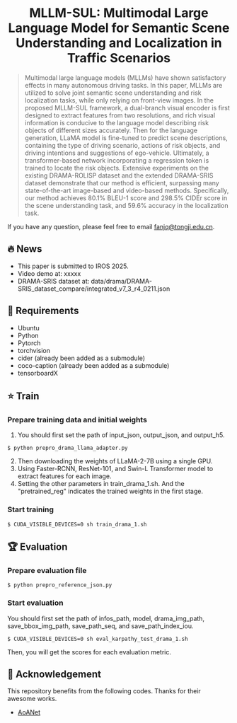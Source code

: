 <div style="text-align: center;">
  <h1>MLLM-SUL: Multimodal Large Language Model for Semantic Scene Understanding and Localization in Traffic Scenarios</h1>
</div>  

> Multimodal large language models (MLLMs) have shown satisfactory effects in many autonomous driving tasks. In this paper, MLLMs are utilized to solve joint semantic scene understanding and risk localization tasks, while only relying on front-view images. In the proposed MLLM-SUL framework, a dual-branch visual encoder is first designed to extract features from two resolutions, and rich visual information is conducive to the language model describing risk objects of different sizes accurately. Then for the language generation, LLaMA model is fine-tuned to predict scene descriptions, containing the type of driving scenario, actions of risk objects, and driving intentions and suggestions of ego-vehicle. Ultimately, a transformer-based network incorporating a regression token is trained to locate the risk objects. Extensive experiments on the existing DRAMA-ROLISP dataset and the extended DRAMA-SRIS dataset demonstrate that our method is efficient, surpassing many state-of-the-art image-based and video-based methods. Specifically, our method achieves 80.1% BLEU-1 score and 298.5% CIDEr score in the scene understanding task, and 59.6% accuracy in the localization task.

If you have any question, please feel free to email fanjq@tongji.edu.cn.  

## :fire: News
- This paper is submitted to IROS 2025.
- Video demo at: xxxxx
- DRAMA-SRIS dataset at: data/drama/DRAMA-SRIS_dataset_compare/integrated_v7_3_r4_0211.json

## :pill: Requirements
* Ubuntu
* Python
* Pytorch
* torchvision
* cider (already been added as a submodule)
* coco-caption (already been added as a submodule)
* tensorboardX

## :star: Train
### Prepare training data and initial weights
1. You should first set the path of input_json, output_json, and output_h5.  
```
$ python prepro_drama_llama_adapter.py  
```

2. Then downloading the weights of LLaMA-2-7B using a single GPU.
3. Using Faster-RCNN, ResNet-101, and Swin-L Transformer model to extract features for each image.  
4. Setting the other parameters in train_drama_1.sh. And the "pretrained_reg" indicates the trained weights in the first stage.

### Start training
```
$ CUDA_VISIBLE_DEVICES=0 sh train_drama_1.sh
```

## :trophy: Evaluation
### Prepare evaluation file
```
$ python prepro_reference_json.py
```

### Start evaluation
You should first set the path of infos_path, model, drama_img_path, save_bbox_img_path, save_path_seq, and save_path_index_iou. 
```
$ CUDA_VISIBLE_DEVICES=0 sh eval_karpathy_test_drama_1.sh
```

Then, you will get the scores for each evaluation metric.

## :sunflower: Acknowledgement
This repository benefits from the following codes. Thanks for their awesome works.
- [AoANet](https://github.com/husthuaan/AoANet)
